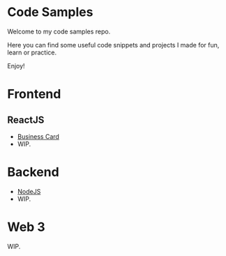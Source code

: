 # Code Samples

Welcome to my code samples repo.

Here you can find some useful code snippets and projects I made for fun, learn or practice.

Enjoy!

# Frontend

## ReactJS
- [Business Card](./reactjs/business-card/)
- WIP.

# Backend
- [NodeJS](./nodejs/)
- WIP.

# Web 3
WIP.
